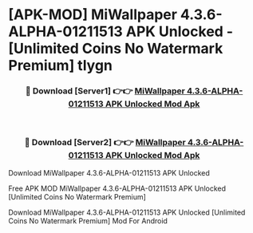# [APK-MOD] MiWallpaper 4.3.6-ALPHA-01211513 APK Unlocked - [Unlimited Coins No Watermark Premium] tlygn



<div align="center">
<h3>🔴 Download [Server1] 👉👉 <a href="https://momento.my/?title=MiWallpaper_4.3.6-ALPHA-01211513_APK_Unlocked">MiWallpaper 4.3.6-ALPHA-01211513 APK Unlocked Mod Apk</a></h3><br>

<h3>🔴 Download [Server2] 👉👉 <a href="https://momento.my/?title=MiWallpaper_4.3.6-ALPHA-01211513_APK_Unlocked">MiWallpaper 4.3.6-ALPHA-01211513 APK Unlocked Mod Apk</a></h3>
</div>



Download MiWallpaper 4.3.6-ALPHA-01211513 APK Unlocked 

Free APK MOD MiWallpaper 4.3.6-ALPHA-01211513 APK Unlocked [Unlimited Coins No Watermark Premium]

Download MiWallpaper 4.3.6-ALPHA-01211513 APK Unlocked [Unlimited Coins No Watermark Premium] Mod For Android
